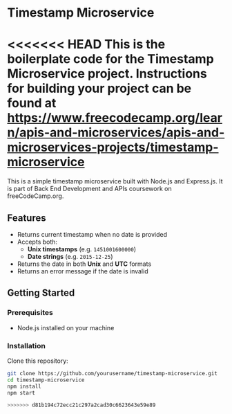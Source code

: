 # Timestamp Microservice

<<<<<<< HEAD
This is the boilerplate code for the Timestamp Microservice project. Instructions for building your project can be found at https://www.freecodecamp.org/learn/apis-and-microservices/apis-and-microservices-projects/timestamp-microservice
=======
This is a simple timestamp microservice built with Node.js and Express.js. It is part of Back End Development and APIs coursework on freeCodeCamp.org.

## Features

- Returns current timestamp when no date is provided
- Accepts both:
  - **Unix timestamps** (e.g. `1451001600000`)
  - **Date strings** (e.g. `2015-12-25`)
- Returns the date in both **Unix** and **UTC** formats
- Returns an error message if the date is invalid

## Getting Started


### Prerequisites

- Node.js installed on your machine

### Installation

Clone this repository:

   ```bash
   git clone https://github.com/yourusername/timestamp-microservice.git
   cd timestamp-microservice
   npm install
   npm start

>>>>>>> d81b194c72ecc21c297a2cad30c6623643e59e89
